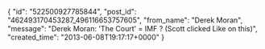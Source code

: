  {
   "id": "522500927785844",
   "post_id": "462493170453287_496116653757605",
   "from_name": "Derek Moran",
   "message": "Derek Moran: 'The Court' = IMF ? (Scott clicked Like on this)",
   "created_time": "2013-06-08T19:17:17+0000"
 }
